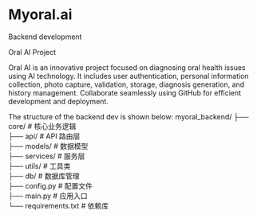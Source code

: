 # Myoral.ai
Backend development

Oral AI Project

Oral AI is an innovative project focused on diagnosing oral health issues using AI technology. It includes user authentication, personal information collection, photo capture, validation, storage, diagnosis generation, and history management. Collaborate seamlessly using GitHub for efficient development and deployment.

The structure of the backend dev is shown below:
myoral_backend/
├── core/                  # 核心业务逻辑<br>
├── api/                   # API 路由层<br>
├── models/                # 数据模型<br>
├── services/              # 服务层<br>
├── utils/                 # 工具类 <br>
├── db/                    # 数据库管理 <br>
├── config.py               # 配置文件 <br>
├── main.py                 # 应用入口 <br>
└── requirements.txt        # 依赖库 <br>
